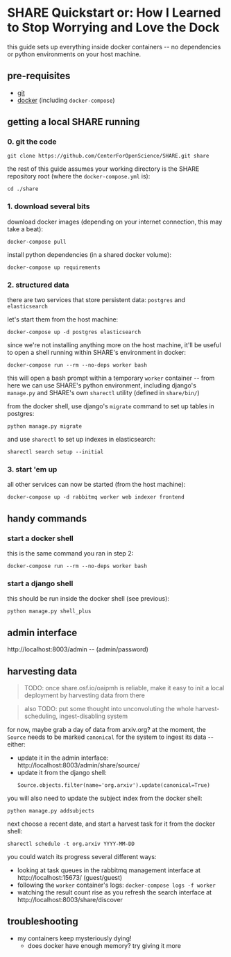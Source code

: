 # SHARE Quickstart or: How I Learned to Stop Worrying and Love the Dock

this guide sets up everything inside docker containers -- no dependencies
or python environments on your host machine.

## pre-requisites
- [git](https://git-scm.com/)
- [docker](https://www.docker.com/) (including `docker-compose`)

## getting a local SHARE running

### 0. git the code
```
git clone https://github.com/CenterForOpenScience/SHARE.git share
```
the rest of this guide assumes your working directory is the SHARE repository root
(where the `docker-compose.yml` is):
```
cd ./share
```

### 1. download several bits
download docker images (depending on your internet connection, this may take a beat):
```
docker-compose pull
```
install python dependencies (in a shared docker volume):
```
docker-compose up requirements
```

### 2. structured data
there are two services that store persistent data: `postgres` and `elasticsearch`

let's start them from the host machine:
```
docker-compose up -d postgres elasticsearch
```

since we're not installing anything more on the host machine, it'll be useful to open
a shell running within SHARE's environment in docker:
```
docker-compose run --rm --no-deps worker bash
```
this will open a bash prompt within a temporary `worker` container -- from here we can
use SHARE's python environment, including django's `manage.py` and SHARE's own `sharectl`
utility (defined in `share/bin/`)

from the docker shell, use django's `migrate` command to set up tables in postgres:
```
python manage.py migrate
```
and use `sharectl` to set up indexes in elasticsearch:
```
sharectl search setup --initial
```

### 3. start 'em up
all other services can now be started (from the host machine):
```
docker-compose up -d rabbitmq worker web indexer frontend
```

## handy commands

### start a docker shell

this is the same command you ran in step 2:

```
docker-compose run --rm --no-deps worker bash
```

### start a django shell

this should be run inside the docker shell (see previous):

```
python manage.py shell_plus
```

## admin interface
http://localhost:8003/admin -- (admin/password)

## harvesting data
> TODO: once share.osf.io/oaipmh is reliable, make it easy to init a local deployment by harvesting data from there

> also TODO: put some thought into unconvoluting the whole harvest-scheduling, ingest-disabling system

for now, maybe grab a day of data from arxiv.org? at the moment, the `Source` needs to be marked
`canonical` for the system to ingest its data -- either:
  - update it in the admin interface: http://localhost:8003/admin/share/source/
  - update it from the django shell:
    ```
    Source.objects.filter(name='org.arxiv').update(canonical=True)
    ```

you will also need to update the subject index from the docker shell:

```
python manage.py addsubjects
```

next choose a recent date, and start a harvest task for it from the docker shell:

```
sharectl schedule -t org.arxiv YYYY-MM-DD
```

you could watch its progress several different ways:
  - looking at task queues in the rabbitmq management interface at http://localhost:15673/ (guest/guest)
  - following the `worker` container's logs: `docker-compose logs -f worker`
  - watching the result count rise as you refresh the search interface at http://localhost:8003/share/discover

## troubleshooting
- my containers keep mysteriously dying!
  - does docker have enough memory? try giving it more
